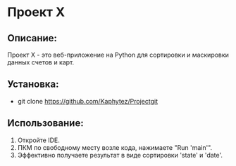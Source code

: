 # Проект X

## Описание:

Проект X - это веб-приложение на Python для сортировки и маскировки данных счетов и карт.

## Установка:
- git clone https://github.com/Kaphytez/Projectgit

## Использование:

1. Откройте IDE. 
2. ПКМ по свободному месту возле кода, нажимаете "Run 'main'".
3. Эффективно получаете результат в виде сортировки 'state' и 'date'.
